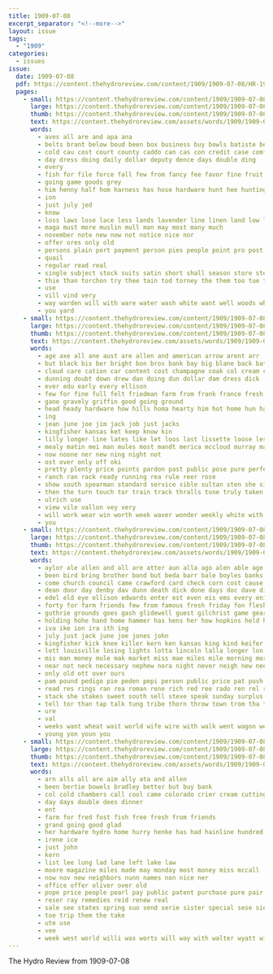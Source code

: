 ```yaml
---
title: 1909-07-08
excerpt_separator: "<!--more-->"
layout: issue
tags:
  - "1909"
categories:
  - issues
issue:
  date: 1909-07-08
  pdf: https://content.thehydroreview.com/content/1909/1909-07-08/HR-1909-07-08.pdf
  pages:
    - small: https://content.thehydroreview.com/content/1909/1909-07-08/small/HR-1909-07-08-01.jpg
      large: https://content.thehydroreview.com/content/1909/1909-07-08/large/HR-1909-07-08-01.jpg
      thumb: https://content.thehydroreview.com/content/1909/1909-07-08/thumbnails/HR-1909-07-08-01.jpg
      text: https://content.thehydroreview.com/assets/words/1909/1909-07-08/HR-1909-07-08-01.txt
      words:
        - aves all are and apa ana
        - belts brant below boud been box business buy bowls batiste best buggy buyer break both bag bee but bunting bank
        - cold cau cost court county caddo can cas con credit case comfort citizen clerk cen comes change carry cambric cash clor car
        - day dress doing daily dollar deputy dence days double ding
        - every
        - fish for file force fall few from fancy fee favor fine fruit
        - going game goods grey
        - him henny half hom harness has hose hardware hunt hee hunting head hunts hydro habit hams
        - ion
        - just july jed
        - know
        - loss laws lose lace less lands lavender line linen land low law
        - maga must more muslin mull man may most many much
        - november note new now not notice nice nor
        - offer ores only old
        - persons plain port payment person pies people point pro post pure pun place price prairie pant pee
        - quail
        - regular read real
        - single subject stock suits satin short shall season store step see small sem selling state states swiss school silk sum sale stall special such sales sunday search
        - thie than torchon try thee tain tod torney the them too tue ten then taken trial tie
        - use
        - vill vind very
        - way warden will with ware water wash white want well woods while wide
        - you yard
    - small: https://content.thehydroreview.com/content/1909/1909-07-08/small/HR-1909-07-08-02.jpg
      large: https://content.thehydroreview.com/content/1909/1909-07-08/large/HR-1909-07-08-02.jpg
      thumb: https://content.thehydroreview.com/content/1909/1909-07-08/thumbnails/HR-1909-07-08-02.jpg
      text: https://content.thehydroreview.com/assets/words/1909/1909-07-08/HR-1909-07-08-02.txt
      words:
        - age axe all ane aust are allen and american arrow arent arr
        - but black bis ber bright bon bros bank bay big blane back batt brough both better bottle bill bend bayard burn boss butter book business bone boys
        - cloud care cation car content cost champagne coak col cream college company con cash come certain can
        - dunning doubt down drew dan doing dun dollar dam dress dick
        - ever edu early every ellison
        - few for fine full felt friedman farm from frank france fresh french first
        - gane gravely griffin good going ground
        - head heady hardware how hills homa hearty him hot home hun had hey helen hill hamburger hie high her hens hydro harne horse
        - ing
        - jean june joe jim jack job just jacks
        - kingfisher kansas ket keep know kin
        - lilly longer line lates like let loos last lissette loose less lodge little lovely large long lead
        - mealy matin mei man mules most mandt merica mccloud murray mabel men minis morning much may missouri milk mountain market miss moun
        - now noone ner new ning night not
        - ost over only off oki
        - pretty plenty price points pardon past public pose pure perfect per pleasure props pos
        - ranch ran rack ready running rea rule reer rose
        - show south spearman standard service sible sultan sten she side smi saving send smoke stock shelby say sell smith ser stone sup sale set springs soc styles stallion sinclair shirts state short shall season see store straight streets
        - then the turn touch tor train track thralls tone truly taken take thing try tur tender thet them tongue
        - ulrich use
        - view vile vallon vey very
        - will work wear win worth week waver wonder weekly white with while was words wagon working water
        - you
    - small: https://content.thehydroreview.com/content/1909/1909-07-08/small/HR-1909-07-08-03.jpg
      large: https://content.thehydroreview.com/content/1909/1909-07-08/large/HR-1909-07-08-03.jpg
      thumb: https://content.thehydroreview.com/content/1909/1909-07-08/thumbnails/HR-1909-07-08-03.jpg
      text: https://content.thehydroreview.com/assets/words/1909/1909-07-08/HR-1909-07-08-03.txt
      words:
        - aylor ale allen and all are atter aun alla ago alen able age ana ames ates
        - been bird bring brother bond but beda barr bale boyles banks bridgeport buyer bal battle bones burgman bly broad books best business bole burnette bis buy book better black borrow bryan bank bridge bere bus both bull ball beams brings blood
        - come church council came crawford card check corn cost cause case cure colo can con colorado custer call cover che chance chow chilli child cash coll carter city cove cattle college cue colony curtis cheyenne cedar chas cheap col
        - dean door day denby dav dunn death dick done days doc dave dinner doty
        - edel eld eye ellison edwards enter est even eis ems every enid ean
        - forty for farm friends few from famous fresh friday fon flesh felton full farms forget fore far ford fellow fund folks fort first fair frys finger
        - guthrie grounds goes gash glidewell guest gilchrist game geary ghost general getting good grove
        - holding hohe hand home hammer has hens her how hopkins held harrah house hot homa habe herford hast harvey had hardware hundred herndon high harness hydro horse hold
        - iva ike ion ira ith ing
        - july just jack june joe jones john
        - kingfisher kick knee killer kern ken kansas king kind keifer kings know
        - lett louisville losing lights lotta lincoln lalla longer lon lehman laa loveland lull light living linscott lask lay lapsley left like line likely limbers lee lightning lone lis lave ling learn let little loan lala lacy lei liv less len lain lar longest limb life live luella las last long
        - mis man money mule mak market miss mae miles mile morning more mat mite mise mules must may mon miller moe mound matte most men moth monday
        - near not neck necessary nephew nora night never neigh new nee now
        - only old ott over ours
        - pam pound pedigo pie peden pepi person public price pat push pester piles president place people present pies pleasant phon plata pastor past per par pope
        - read res rings ran rea roman rene rich red ree rado ren rel ready real robertson roy running rae rent route
        - stack she stakes sweet south sell steve speak sunday surplus summer smokes sos springs sabins sells standard som send school save sun small sabin sees studebaker stand sheller stay sister service stock see suan sale soca soon state scott seay sons southern snow seller song seary smile short sermon smell smith said standen shall sat smoke saturday
        - tell tor than tap talk tung tribe thorn throw town trom tha texas tyler turner triplett trip the tow ted thou thy toe tures teri them team take try trial top thick
        - ure
        - val
        - weeks want wheat wait world wife wire with walk went wagon wear wile wee woll weatherford was week wash write works willis way western well wish while weather will
        - young yon youn you
    - small: https://content.thehydroreview.com/content/1909/1909-07-08/small/HR-1909-07-08-04.jpg
      large: https://content.thehydroreview.com/content/1909/1909-07-08/large/HR-1909-07-08-04.jpg
      thumb: https://content.thehydroreview.com/content/1909/1909-07-08/thumbnails/HR-1909-07-08-04.jpg
      text: https://content.thehydroreview.com/assets/words/1909/1909-07-08/HR-1909-07-08-04.txt
      words:
        - arn alls all are aim ally ata and allen
        - been bertie bowels bradley better but buy bank
        - col cold chambers call cool came colorado crier cream cutting cake
        - day days double dees dinner
        - ent
        - farm for fred fost fish free fresh from friends
        - grand going good glad
        - her hardware hydro home hurry henke has had hainline hundred heres head
        - irene ice
        - just john
        - kern
        - list lee lung lad lane left lake law
        - moore magazine miles made may monday most money miss mccall
        - now nov new neighbors nunn names non nice ner
        - office offer oliver over old
        - pope price people pearl pay public patent purchase pure pair packard park part pua
        - reser ray remedies reid renew real
        - sale see states spring suo send serie sister special sese sieg shears set stock surgeon said sick saturday
        - toe trip them the take
        - ute use
        - vee
        - week west world willi was worts will way with walter wyatt willis wait
---
```


The Hydro Review from 1909-07-08

<!--more-->

